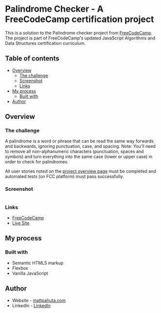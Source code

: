 # Palindrome Checker - A FreeCodeCamp certification project

This is a solution to the Palindrome checker project from [FreeCodeCamp](https://www.freecodecamp.com). The project is part of FreeCodeCamp's updated JavaScript Algorithms and Data Structures certification curriculum.

## Table of contents

- [Overview](#overview)
  - [The challenge](#the-challenge)
  - [Screenshot](#screenshot)
  - [Links](#links)
- [My process](#my-process)
  - [Built with](#built-with)
- [Author](#author)


## Overview

### The challenge

A palindrome is a word or phrase that can be read the same way forwards and backwards, ignoring punctuation, case, and spacing. Note: You'll need to remove all non-alphanumeric characters (punctuation, spaces and symbols) and turn everything into the same case (lower or upper case) in order to check for palindromes.

All user stories noted on the [project overview page](https://www.freecodecamp.org/learn/javascript-algorithms-and-data-structures-v8/build-a-palindrome-checker-project/build-a-palindrome-checker) must be completed and automated tests (on FCC platform) must pass successfully.


### Screenshot

![]()


### Links

- [FreeCodeCamp](https://scrimba.com/scrim/c3aD3Duy)
- [Live Site](https://chipper-clafoutis-3cae74.netlify.app/)

## My process

### Built with

- Semantic HTML5 markup
- Flexbox
- Vanilla JavaScript

## Author

- Website - [mattpahuta.com](https://www.mattpahuta.com)
- LinkedIn - [LinkedIn](www.linkedin.com/in/mattpahuta)